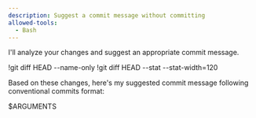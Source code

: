 ```yaml
---
description: Suggest a commit message without committing
allowed-tools:
  - Bash
---
```


I'll analyze your changes and suggest an appropriate commit message.

!git diff HEAD --name-only
!git diff HEAD --stat --stat-width=120

Based on these changes, here's my suggested commit message following conventional commits format:

$ARGUMENTS
